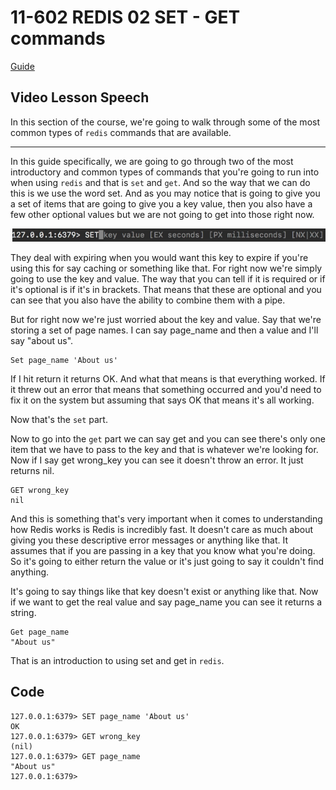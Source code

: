 # 11-602    REDIS 02   SET - GET commands

[Guide](https://devcamp.com/pt-full-stack-development-javascript-python-react/guide/set-and-get-commands-in-redis)

## Video Lesson Speech

In this section of the course, we're going to walk through some of the most common types of `redis` commands that are available.

---
In this guide specifically, we are going to go through two of the most introductory and common types of commands that you're going to run into when using `redis` and that is `set` and `get`. And so the way that we can do this is we use the word set. And as you may notice that is going to give you a set of items that are going to give you a key value, then you also have a few other optional values but we are not going to get into those right now. 

![large](./11-602_IMG1.png)

They deal with expiring when you would want this key to expire if you're using this for say caching or something like that. For right now we're simply going to use the key and value. The way that you can tell if it is required or if it's optional is if it's in brackets. That means that these are optional and you can see that you also have the ability to combine them with a pipe. 

But for right now we're just worried about the key and value. Say that we're storing a set of page names. I can say page_name and then a value and I'll say "about us".

```redis
Set page_name 'About us'
```
If I hit return it returns OK. And what that means is that everything worked. If it threw out an error that means that something occurred and you'd need to fix it on the system but assuming that says OK that means it's all working.

Now that's the `set` part. 

Now to go into the `get` part we can say get and you can see there's only one item that we have to pass to the key and that is whatever we're looking for. Now if I say get wrong_key you can see it doesn't throw an error. It just returns nil. 

```redis
GET wrong_key
nil
```
And this is something that's very important when it comes to understanding how Redis works is Redis is incredibly fast. It doesn't care as much about giving you these descriptive error messages or anything like that. It assumes that if you are passing in a key that you know what you're doing. So it's going to either return the value or it's just going to say it couldn't find anything. 

It's going to say things like that key doesn't exist or anything like that. Now if we want to get the real value and say page_name you can see it returns a string.

```redis
Get page_name
"About us"
```
That is an introduction to using set and get in `redis`.



## Code

```
127.0.0.1:6379> SET page_name 'About us'
OK
127.0.0.1:6379> GET wrong_key
(nil)
127.0.0.1:6379> GET page_name
"About us"
127.0.0.1:6379> 
```
